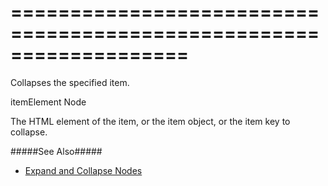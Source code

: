 <!--**
/*-------------------------------------------
    Auto-generated file. Do not modify.
-------------------------------------------

**-->
===================================================================
===================================================================

<!--shortDescription-->
Collapses the specified item.
<!--/shortDescription-->

<!--paramName1-->itemElement<!--/paramName1-->
<!--paramType1-->Node<!--/paramType1-->
<!--paramDescription1-->
The HTML element of the item, or the item object, or the item key to collapse.
<!--/paramDescription1-->

<!--fullDescription-->
#####See Also#####
- [Expand and Collapse Nodes](/Documentation/Guide/Widgets/TreeView/Expand_and_Collapse_Nodes/#Using_the_API)
<!--/fullDescription-->